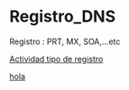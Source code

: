 # Registro_DNS
Registro : PRT, MX, SOA,...etc 

[Actividad tipo de registro](Actividad.md)

[hola](prueba_web.html)
